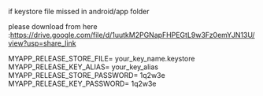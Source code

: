 if keystore file missed in android/app folder

please download from here :https://drive.google.com/file/d/1uutkM2PGNapFHPEGtL9w3Fz0emYJN13U/view?usp=share_link

MYAPP_RELEASE_STORE_FILE= your_key_name.keystore
MYAPP_RELEASE_KEY_ALIAS= your_key_alias
MYAPP_RELEASE_STORE_PASSWORD= 1q2w3e
MYAPP_RELEASE_KEY_PASSWORD= 1q2w3e
